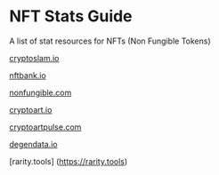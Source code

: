 # NFT Stats Guide

A list of stat resources for NFTs (Non Fungible Tokens)

[cryptoslam.io](https://cryptoslam.io)

[nftbank.io](https://nftbank.io)

[nonfungible.com](https://nonfungible.com)

[cryptoart.io](https://cryptoart.io/)

[cryptoartpulse.com](https://cryptoartpulse.com/)

[degendata.io](https://degendata.io/)

[rarity.tools] (https://rarity.tools)
